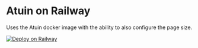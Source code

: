 # Atuin on Railway

Uses the Atuin docker image with the ability to also configure the page size.

[![Deploy on Railway](https://railway.app/button.svg)](https://railway.app/template/5J-Ofu?referralCode=td2fzV)
